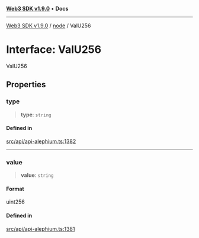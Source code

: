 [**Web3 SDK v1.9.0**](../../../README.md) • **Docs**

***

[Web3 SDK v1.9.0](../../../globals.md) / [node](../README.md) / ValU256

# Interface: ValU256

ValU256

## Properties

### type

> **type**: `string`

#### Defined in

[src/api/api-alephium.ts:1382](https://github.com/Mystic-Nayy/alephium-web3/blob/c1afd789a197ce5fe21f08c2965942090157c33d/packages/web3/src/api/api-alephium.ts#L1382)

***

### value

> **value**: `string`

#### Format

uint256

#### Defined in

[src/api/api-alephium.ts:1381](https://github.com/Mystic-Nayy/alephium-web3/blob/c1afd789a197ce5fe21f08c2965942090157c33d/packages/web3/src/api/api-alephium.ts#L1381)
